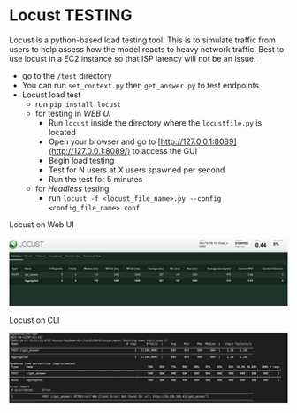# Locust TESTING

Locust is a python-based load testing tool. This is to simulate traffic from users to help assess how the model reacts to heavy network traffic.
Best to use locust in a EC2 instance so that ISP latency will not be an issue.

  - go to the `/test` directory
  - You can run `set_context.py` then `get_answer.py` to test endpoints
  - Locust load test
      - run `pip install locust`
      - for testing in *WEB UI*
        - Run `locust` inside the directory where the `locustfile.py` is located
        - Open your browser and go to [http://127.0.0.1:8089](http://127.0.0.1:8089/) to access the GUI
        - Begin load testing
        - Test for N users at X users spawned per second
        - Run the test for 5 minutes
     - for *Headless* testing
        - run `locust -f <locust_file_name>.py --config <config_file_name>.conf`

Locust on Web UI

<img src="https://github.com/rjtronco/Hugging-Face-QnA/blob/main/test/Locust_WebUI_Sample.png" width="800px" margin-left="-5px">
<br>

Locust on CLI

<img src="https://github.com/rjtronco/Hugging-Face-QnA/blob/main/test/Locust_Headless_Sample.png" width="800px" margin-left="-5px">
<br>
